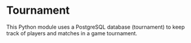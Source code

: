 # Tournament
This Python module uses a PostgreSQL database (tournament) to keep track of players and matches in a game tournament.
